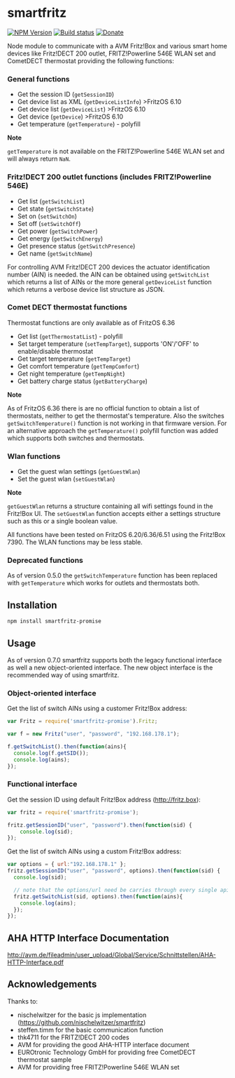 # smartfritz
[![NPM Version](https://img.shields.io/npm/v/smartfritz-promise.svg)](https://www.npmjs.com/package/smartfritz-promise)
[![Build status](https://travis-ci.org/andig/smartfritz.svg?branch=master)](https://travis-ci.org/andig/smartfritz)
[![Donate](https://img.shields.io/badge/Donate-PayPal-green.svg)](https://www.paypal.com/cgi-bin/webscr?cmd=_s-xclick&hosted_button_id=HWZTN5AU8LSUC)

Node module to communicate with a AVM Fritz!Box and various smart home devices like Fritz!DECT 200 outlet, FRITZ!Powerline 546E WLAN set and CometDECT thermostat providing the following functions:

### General functions

- Get the session ID (`getSessionID`)
- Get device list as XML (`getDeviceListInfo`) >FritzOS 6.10
- Get device list (`getDeviceList`) >FritzOS 6.10
- Get device (`getDevice`) >FritzOS 6.10
- Get temperature (`getTemperature`) - polyfill

**Note**

`getTemperature` is not available on the FRITZ!Powerline 546E WLAN set and will always return `NaN`.

### Fritz!DECT 200 outlet functions (includes FRITZ!Powerline 546E)

- Get list (`getSwitchList`)
- Get state (`getSwitchState`)
- Set on (`setSwitchOn`)
- Set off (`setSwitchOff`)
- Get power (`getSwitchPower`)
- Get energy (`getSwitchEnergy`)
- Get presence status (`getSwitchPresence`)
- Get name (`getSwitchName`)

For controlling AVM Fritz!DECT 200 devices the actuator identification number (AIN) is needed. the AIN can be obtained using `getSwitchList` which returns a list of AINs or the more general `getDeviceList` function which returns a verbose device list structure as JSON.

### Comet DECT thermostat functions

Thermostat functions are only available as of FritzOS 6.36

- Get list (`getThermostatList`) - polyfill
- Set target temperature (`setTempTarget`), supports 'ON'/'OFF' to enable/disable thermostat
- Get target temperature (`getTempTarget`)
- Get comfort temperature (`getTempComfort`)
- Get night temperature (`getTempNight`)
- Get battery charge status (`getBatteryCharge`)

**Note**

As of FritzOS 6.36 there is are no official function to obtain a list of thermostats, neither to get the thermostat's temperature. Also the switches `getSwitchTemperature()` function is not working in that firmware version.
For an alternative approach the `getTemperature()` polyfill function was added which supports both switches and thermostats.

### Wlan functions

- Get the guest wlan settings (`getGuestWlan`)
- Set the guest wlan (`setGuestWlan`)

**Note**

`getGuestWlan` returns a structure containing all wifi settings found in the Fritz!Box UI. The `setGuestWlan` function accepts either a settings structure such as this or a single boolean value.

All functions have been tested on FritzOS 6.20/6.36/6.51 using the Fritz!Box 7390. The WLAN functions may be less stable.

### Deprecated functions

As of version 0.5.0 the `getSwitchTemperature` function has been replaced with `getTemperature` which works for outlets and thermostats both.


## Installation

```bash
npm install smartfritz-promise
```


## Usage

As of version 0.7.0 smartfritz supports both the legacy functional interface as well a new object-oriented interface.
The new object interface is the recommended way of using smartfritz.

### Object-oriented interface

Get the list of switch AINs using a customer Fritz!Box address:
```js
var Fritz = require('smartfritz-promise').Fritz;

var f = new Fritz("user", "password", "192.168.178.1");

f.getSwitchList().then(function(ains){
  console.log(f.getSID());
  console.log(ains);
});
```

### Functional interface

Get the session ID using default Fritz!Box address (http://fritz.box):
```js
var fritz = require('smartfritz-promise');

fritz.getSessionID("user", "password").then(function(sid) {
    console.log(sid);
});
```

Get the list of switch AINs using a custom Fritz!Box address:
```js
var options = { url:"192.168.178.1" };
fritz.getSessionID("user", "password", options).then(function(sid) {
  console.log(sid);

  // note that the options/url need be carries through every single api call
  fritz.getSwitchList(sid, options).then(function(ains){
    console.log(ains);
  });
});
```


## AHA HTTP Interface Documentation

http://avm.de/fileadmin/user_upload/Global/Service/Schnittstellen/AHA-HTTP-Interface.pdf


## Acknowledgements

Thanks to:

* nischelwitzer for the basic js implementation (https://github.com/nischelwitzer/smartfritz)
* steffen.timm for the basic communication function
* thk4711 for the FRITZ!DECT 200 codes
* AVM for providing the good AHA-HTTP interface document
* EUROtronic Technology GmbH for providing free CometDECT thermostat sample
* AVM for providing free FRITZ!Powerline 546E WLAN set
